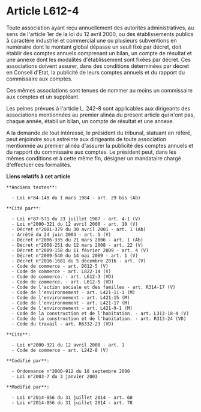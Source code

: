 # Article L612-4

Toute association ayant reçu annuellement des autorités administratives, au sens de l'article 1er de la loi du 12 avril 2000,
ou des établissements publics à caractère industriel et commercial une ou plusieurs subventions en numéraire dont le montant
global dépasse un seuil fixé par décret, doit établir des comptes annuels comprenant un bilan, un compte de résultat et une
annexe dont les modalités d'établissement sont fixées par décret. Ces associations doivent assurer, dans des conditions
déterminées par décret en Conseil d'Etat, la publicité de leurs comptes annuels et du rapport du commissaire aux comptes. 

Ces mêmes associations sont tenues de nommer au moins un commissaire aux comptes et un suppléant. 

Les peines prévues à l'article L. 242-8 sont applicables aux dirigeants des associations mentionnées au premier alinéa du
présent article qui n'ont pas, chaque année, établi un bilan, un compte de résultat et une annexe. 

A la demande de tout intéressé, le président du tribunal, statuant en référé, peut enjoindre sous astreinte aux dirigeants de
toute association mentionnée au premier alinéa d'assurer la publicité des comptes annuels et du rapport du commissaire aux
comptes. Le président peut, dans les mêmes conditions et à cette même fin, désigner un mandataire chargé d'effectuer ces
formalités.

**Liens relatifs à cet article**

	**Anciens textes**:

	  - Loi n°84-148 du 1 mars 1984 - art. 29 bis (Ab)

	**Cité par**:

	  - Loi n°87-571 du 23 juillet 1987 - art. 4-1 (V)
	  - Loi n°2000-321 du 12 avril 2000 - art. 10 (V)
	  - Décret n°2001-379 du 30 avril 2001 - art. 1 (Ab)
	  - Arrêté du 24 juin 2004 - art. 1 (V)
	  - Décret n°2006-335 du 21 mars 2006 - art. 1 (Ab)
	  - Décret n°2008-251 du 12 mars 2008 - art. 22 (V)
	  - Décret n°2009-158 du 11 février 2009 - art. 4 (V)
	  - Décret n°2009-540 du 14 mai 2009 - art. 1 (V)
	  - Décret n°2016-1681 du 5 décembre 2016 - art. (V)
	  - Code de commerce - art. D612-5 (V)
	  - Code de commerce - art. L822-14 (V)
	  - Code de commerce. - art. L612-3 (VD)
	  - Code de commerce. - art. L612-5 (VD)
	  - Code de l'action sociale et des familles - art. R314-17 (V)
	  - Code de l'environnement - art. L421-11-1 (M)
	  - Code de l'environnement - art. L421-15 (M)
	  - Code de l'environnement - art. L421-17 (M)
	  - Code de l'environnement - art. L421-9-1 (M)
	  - Code de la construction et de l'habitation. - art. L313-18-4 (V)
	  - Code de la construction et de l'habitation. - art. R313-24 (VD)
	  - Code du travail - art. R6332-23 (VD)

	**Cite**:

	  - Loi n°2000-321 du 12 avril 2000 - art. 1
	  - Code de commerce - art. L242-8 (V)

	**Codifié par**:

	  - Ordonnance n°2000-912 du 18 septembre 2000
	  - Loi n°2003-7 du 3 janvier 2003

	**Modifié par**:

	  - Loi n°2014-856 du 31 juillet 2014 - art. 60
	  - Loi n°2014-856 du 31 juillet 2014 - art. 78
